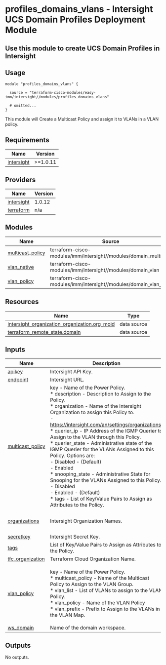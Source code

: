 # profiles_domains_vlans - Intersight UCS Domain Profiles Deployment Module

## Use this module to create UCS Domain Profiles in Intersight

## Usage

```hcl
module "profiles_domains_vlans" {

  source = "terraform-cisco-modules/easy-imm/intersight//modules/profiles_domains_vlans"

  # omitted...
}
```

This module will Create a Multicast Policy and assign it to VLANs in a VLAN policy.  

<!-- BEGINNING OF PRE-COMMIT-TERRAFORM DOCS HOOK -->
## Requirements

| Name | Version |
|------|---------|
| <a name="requirement_intersight"></a> [intersight](#requirement\_intersight) | >=1.0.11 |

## Providers

| Name | Version |
|------|---------|
| <a name="provider_intersight"></a> [intersight](#provider\_intersight) | 1.0.12 |
| <a name="provider_terraform"></a> [terraform](#provider\_terraform) | n/a |

## Modules

| Name | Source | Version |
|------|--------|---------|
| <a name="module_multicast_policy"></a> [multicast\_policy](#module\_multicast\_policy) | terraform-cisco-modules/imm/intersight//modules/domain_multicast | n/a |
| <a name="module_vlan_native"></a> [vlan\_native](#module\_vlan\_native) | terraform-cisco-modules/imm/intersight//modules/domain_vlan | n/a |
| <a name="module_vlan_policy"></a> [vlan\_policy](#module\_vlan\_policy) | terraform-cisco-modules/imm/intersight//modules/domain_vlan_list | n/a |

## Resources

| Name | Type |
|------|------|
| [intersight_organization_organization.org_moid](https://registry.terraform.io/providers/CiscoDevNet/intersight/latest/docs/data-sources/organization_organization) | data source |
| [terraform_remote_state.domain](https://registry.terraform.io/providers/hashicorp/terraform/latest/docs/data-sources/remote_state) | data source |

## Inputs

| Name | Description | Type | Default | Required |
|------|-------------|------|---------|:--------:|
| <a name="input_apikey"></a> [apikey](#input\_apikey) | Intersight API Key. | `string` | n/a | yes |
| <a name="input_endpoint"></a> [endpoint](#input\_endpoint) | Intersight URL. | `string` | `"https://intersight.com"` | no |
| <a name="input_multicast_policy"></a> [multicast\_policy](#input\_multicast\_policy) | key - Name of the Power Policy.<br>* description - Description to Assign to the Policy.<br>* organization - Name of the Intersight Organization to assign this Policy to.<br>  - https://intersight.com/an/settings/organizations/<br>* querier\_ip - IP Address of the IGMP Querier to Assign to the VLAN through this Policy.<br>* querier\_state - Administrative state of the IGMP Querier for the VLANs Assigned to this Policy.  Options are:<br>  - Disabled - (Default)<br>  - Enabled<br>* snooping\_state - Administrative State for Snooping for the VLANs Assigned to this Policy.<br>  - Disabled<br>  - Enabled - (Default)<br>* tags - List of Key/Value Pairs to Assign as Attributes to the Policy. | <pre>map(object(<br>    {<br>      description    = optional(string)<br>      organization   = optional(string)<br>      querier_ip     = optional(string)<br>      querier_state  = optional(string)<br>      snooping_state = optional(string)<br>      tags           = optional(list(map(string)))<br>    }<br>  ))</pre> | <pre>{<br>  "default": {<br>    "description": "",<br>    "organization": "default",<br>    "querier_ip": "",<br>    "querier_state": "Disabled",<br>    "snooping_state": "Enabled",<br>    "tags": []<br>  }<br>}</pre> | no |
| <a name="input_organizations"></a> [organizations](#input\_organizations) | Intersight Organization Names. | `set(string)` | <pre>[<br>  "default"<br>]</pre> | no |
| <a name="input_secretkey"></a> [secretkey](#input\_secretkey) | Intersight Secret Key. | `string` | n/a | yes |
| <a name="input_tags"></a> [tags](#input\_tags) | List of Key/Value Pairs to Assign as Attributes to the Policy. | `list(map(string))` | `[]` | no |
| <a name="input_tfc_organization"></a> [tfc\_organization](#input\_tfc\_organization) | Terraform Cloud Organization Name. | `string` | n/a | yes |
| <a name="input_vlan_policy"></a> [vlan\_policy](#input\_vlan\_policy) | key - Name of the Power Policy.<br>* multicast\_policy - Name of the Multicast Policy to Assign to the VLAN Group.<br>* vlan\_list - List of VLANs to assign to the VLAN Policy.<br>* vlan\_policy - Name of the VLAN Policy<br>* vlan\_prefix - Prefix to Assign to the VLANs in the VLAN Map. | <pre>map(object(<br>    {<br>      multicast_policy = string<br>      vlan_native      = optional(number)<br>      vlan_list        = string<br>      vlan_policy      = string<br>      vlan_prefix      = optional(string)<br>    }<br>  ))</pre> | <pre>{<br>  "default": {<br>    "multicast_policy": "",<br>    "vlan_list": null,<br>    "vlan_native": null,<br>    "vlan_policy": null,<br>    "vlan_prefix": ""<br>  }<br>}</pre> | no |
| <a name="input_ws_domain"></a> [ws\_domain](#input\_ws\_domain) | Name of the domain workspace. | `string` | `"Kubernetes_Policies"` | no |

## Outputs

No outputs.
<!-- END OF PRE-COMMIT-TERRAFORM DOCS HOOK -->
